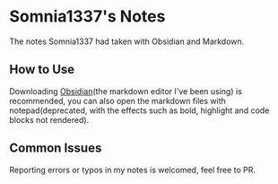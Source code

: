 # Somnia1337's Notes

The notes Somnia1337 had taken with Obsidian and Markdown.

## How to Use

Downloading [Obsidian](obsidian.md)(the markdown editor I've been using) is recommended, you can also open the markdown files with notepad(deprecated, with the effects such as bold, highlight and code blocks not rendered).

## Common Issues

Reporting errors or typos in my notes is welcomed, feel free to PR.